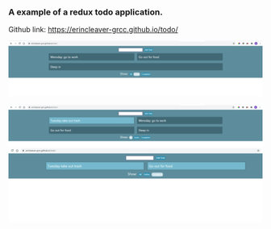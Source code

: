 ### A example of a redux todo application.  

Github link:  https://erincleaver-grcc.github.io/todo/

![All items](./readme_images/active_items.PNG)

![Added items](./readme_images/add_items.PNG)
![completed items](./readme_images/completed_items.PNG)
